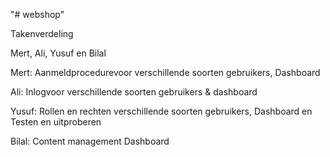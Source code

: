 "# webshop" 

Takenverdeling 

Mert, Ali, Yusuf en Bilal

Mert: Aanmeldprocedurevoor verschillende soorten gebruikers, Dashboard

Ali: Inlogvoor verschillende soorten gebruikers & dashboard

Yusuf: Rollen en rechten verschillende soorten gebruikers, Dashboard en Testen en uitproberen 

Bilal: Content management Dashboard

